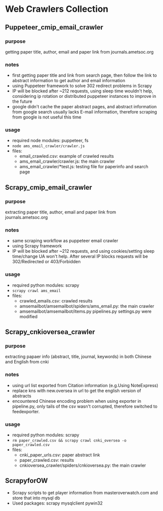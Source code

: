 # Web Crawlers Collection

## Puppeteer_cmip_email_crawler

### purpose

getting paper title, author, email and paper link from journals.ametsoc.org

### notes

- first getting paper title and link from search page, then follow the link to abstract information to get author and email information
- using Puppeteer framework to solve 302 redirect problems in Scrapy
- IP will be blocked after ~212 requests, using sleep time wouldn't help, considering ip rotation or distributed puppeteer instances to improve in the future
- google didn't cache the paper abstract pages, and abstract information from google search usually lacks E-mail information, therefore scraping from google is not useful this time

### usage

- required node modules: puppeteer, fs
- `node ams_email_crawler/crawler.js`
- files:
  - email_crawled.csv: example of crawled results
  - ams_email_crawler/crawler.js: the main crawler
  - ams_email_crawler/*test.js: testing file for paperinfo and search page

## Scrapy_cmip_email_crawler

### purpose

extracting paper title, author, email and paper link from journals.ametsoc.org

### notes

- same scraping workflow as puppeteer email crawler
- using Scrapy framework
- IP will be blocked after ~212 requests, and using cookies/setting sleep time/change UA won't help. After several IP blocks requests will be 302/Redirected or 403/Forbidden

### usage

- required python modules: scrapy
- `scrapy crawl ams_email`
- files:
  - crawled_emails.csv: crawled results
  - amsemailbot/amsemailbot/spiders/ams_email.py: the main crawler
  - amsemailbot/amsemailbot/items.py pipelines.py settings.py were modified

## Scrapy_cnkioversea_crawler

### purpose

extracting papaer info (abstract, title, journal, keywords) in both Chinese and English from cnki

### notes

- using url list exported from Citation information (e.g.Using NoteExpress)
- replace kns with new.oversea in url to get the english version of abstracts
- encountered Chinese encoding problem when using exporter in pipeline.py, only tails of the csv wasn't corrupted, therefore switched to feedexporter.

### usage

- required python modules: scrapy
- `rm paper_crawled.csv && scrapy crawl cnki_oversea -o paper_crawled.csv`
- files:
  - cnki_paper_urls.csv: paper abstract link
  - paper_crawled.csv: results
  - cnkioversea_crawler/spiders/cnkioversea.py: the main crawler

## ScrapyforOW

- Scrapy scripts to get player information from masteroverwatch.com and store that into mysql db
- Used packages: scrapy mysqlclient pywin32
